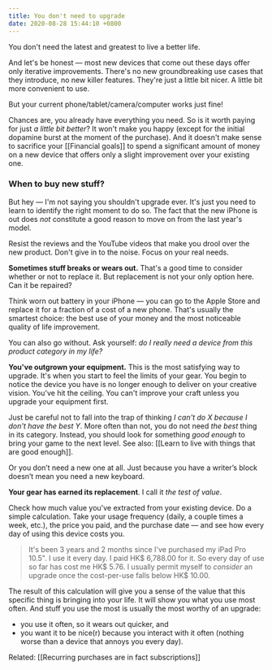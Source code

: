 ```yaml
---
title: You don't need to upgrade
date: 2020-08-28 15:44:10 +0800
---
```


You don't need the latest and greatest to live a better life.

And let's be honest — most new devices that come out these days offer only iterative improvements. There's no new groundbreaking use cases that they introduce, no new killer features. They're just a little bit nicer. A little bit more convenient to use. 

But your current phone/tablet/camera/computer works just fine! 

Chances are, you already have everything you need. So is it worth paying for just *a little bit better*? It won't make you happy (except for the initial dopamine burst at the moment of the purchase). And it doesn't make sense to sacrifice your [[Financial goals]] to spend a significant amount of money on a new device that offers only a slight improvement over your existing one.

### When to buy new stuff?
But hey — I'm not saying you shouldn't upgrade ever. It's just you need to learn to identify the right moment to do so. The fact that the new iPhone is out does *not* constitute a good reason to move on from the last year's model. 

Resist the reviews and the YouTube videos that make you drool over the new product. Don't give in to the noise. Focus on your real needs.

**Sometimes stuff breaks or wears out.** That's a good time to consider whether or not to replace it. But replacement is not your only option here. Can it be repaired? 

Think worn out battery in your iPhone — you can go to the Apple Store and replace it for a fraction of a cost of a new phone. That's usually the smartest choice: the best use of your money and the most noticeable quality of life improvement.

You can also go without. Ask yourself: *do I really need a device from this product category in my life?*

**You've outgrown your equipment.** This is the most satisfying way to upgrade. It's when you start to feel the limits of your gear. You begin to notice the device you have is no longer enough to deliver on your creative vision. You've hit the ceiling. You can't improve your craft unless you upgrade your equipment first.

Just be careful not to fall into the trap of thinking *I can't do X because I don't have the best Y*. More often than not, you do not need *the best* thing in its category. Instead, you should look for something *good enough* to bring your game to the next level. See also: [[Learn to live with things that are good enough]].

Or you don’t need a new one at all. Just because you have a writer’s block doesn’t mean you need a new keyboard.

**Your gear has earned its replacement**. I call it *the test of value*. 

Check how much value you've extracted from your existing device. Do a simple calculation. Take your usage frequency (daily, a couple times a week, etc.), the price you paid, and the purchase date — and see how every day of using this device costs you.

> It's been 3 years and 2 months since I've purchased my iPad Pro 10.5". I use it every day. I paid HK$ 6,788.00 for it. So every day of use so far has cost me HK$ 5.76. I usually permit myself to *consider* an upgrade once the cost-per-use falls below HK$ 10.00.

The result of this calculation will give you a sense of the value that this specific thing is bringing into your life. It will show you what you use most often. And stuff you use the most is usually the most worthy of an upgrade:
- you use it often, so it wears out quicker, and
- you want it to be nice(r) because you interact with it often (nothing worse than a device that annoys you every day).

Related: [[Recurring purchases are in fact subscriptions]]